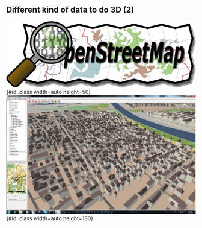 ## Different kind of data to do 3D (2)


![OSM_logo](../images/OSM_logo.jpg "OSM_logo"){#id .class width=auto height=50}  ![OSM_example](../images/OSM_example.jpg "OSM_example"){#id .class width=auto height=180} 
